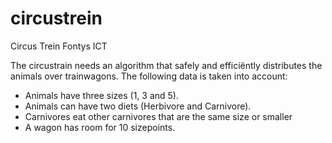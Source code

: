 # circustrein
Circus Trein Fontys ICT

The circustrain needs an algorithm that safely and efficiëntly distributes the animals over trainwagons. 
The following data is taken into account:

- Animals have three sizes (1, 3 and 5).
- Animals can have two diets (Herbivore and Carnivore).
- Carnivores eat other carnivores that are the same size or smaller
- A wagon has room for 10 sizepoints.